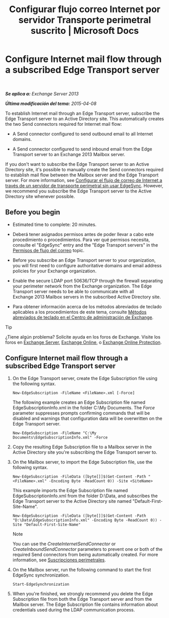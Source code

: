 ﻿---
title: 'Configurar flujo correo Internet por servidor Transporte perimetral suscrito | Microsoft Docs'
TOCTitle: Configurar el flujo de correo de Internet por medio de un servidor de transporte perimetral suscrito
ms:assetid: d12ea770-99ce-4ab4-a373-96f2554641fa
ms:mtpsurl: https://technet.microsoft.com/es-es/library/Bb738158(v=EXCHG.150)
ms:contentKeyID: 61183335
ms.date: 04/23/2018
mtps_version: v=EXCHG.150
ms.translationtype: HT
---

# Configure Internet mail flow through a subscribed Edge Transport server

 

_**Se aplica a:** Exchange Server 2013_

_**Última modificación del tema:** 2015-04-08_

To establish Internet mail through an Edge Transport server, subscribe the Edge Transport server to an Active Directory site. This automatically creates the two Send connectors required for Internet mail flow:

  - A Send connector configured to send outbound email to all Internet domains.

  - A Send connector configured to send inbound email from the Edge Transport server to an Exchange 2013 Mailbox server.

If you don't want to subscribe the Edge Transport server to an Active Directory site, it's possible to manually create the Send connectors required to establish mail flow between the Mailbox server and the Edge Transport server. For more information, see [Configurar el flujo de correo de Internet a través de un servidor de transporte perimetral sin usar EdgeSync](configure-internet-mail-flow-through-an-edge-transport-server-without-using-edgesync-exchange-2013-help.md). However, we recommend you subscribe the Edge Transport server to the Active Directory site whenever possible.

## Before you begin

  - Estimated time to complete: 20 minutes.

  - Deberá tener asignados permisos antes de poder llevar a cabo este procedimiento o procedimientos. Para ver qué permisos necesita, consulte el "EdgeSync" entry and the "Edge Transport servers" in the [Permisos de flujo del correo](mail-flow-permissions-exchange-2013-help.md) topic.

  - Before you subscribe an Edge Transport server to your organization, you will first need to configure authoritative domains and email address policies for your Exchange organization.

  - Enable the secure LDAP port 50636/TCP through the firewall separating your perimeter network from the Exchange organization. The Edge Transport server needs to be able to communicate with all Exchange 2013 Mailbox servers in the subscribed Active Directory site.

  - Para obtener información acerca de los métodos abreviados de teclado aplicables a los procedimientos de este tema, consulte [Métodos abreviados de teclado en el Centro de administración de Exchange](keyboard-shortcuts-in-the-exchange-admin-center-exchange-online-protection-help.md).


> [!TIP]
> ¿Tiene algún problema? Solicite ayuda en los foros de Exchange. Visite los foros en <A href="https://go.microsoft.com/fwlink/p/?linkid=60612">Exchange Server</A>, <A href="https://go.microsoft.com/fwlink/p/?linkid=267542">Exchange Online</A>, o <A href="https://go.microsoft.com/fwlink/p/?linkid=285351">Exchange Online Protection</A>.



## Configure Internet mail flow through a subscribed Edge Transport server

1.  On the Edge Transport server, create the Edge Subscription file using the following syntax.
    
        New-EdgeSubscription -FileName <FileName>.xml [-Force]
    
    The following example creates an Edge Subscription file named EdgeSubscriptionInfo.xml in the folder C:\\My Documents. The *Force* parameter suppresses prompts confirming commands that will be disabled and warnings that configuration data will be overwritten on the Edge Transport server.
    
        New-EdgeSubscription -FileName "C:\My Documents\EdgeSubscriptionInfo.xml" -Force

2.  Copy the resulting Edge Subscription file to a Mailbox server in the Active Directory site you're subscribing the Edge Transport server to.

3.  On the Mailbox server, to import the Edge Subscription file, use the following syntax.
    
        New-EdgeSubscription -FileData ([byte[]]$(Get-Content -Path "<FileName>.xml" -Encoding Byte -ReadCount 0)) -Site <SiteName>
    
    This example imports the Edge Subscription file named EdgeSubscriptionInfo.xml from the folder D:\\Data, and subscribes the Edge Transport server to the Active Directory site named "Default-First-Site-Name".
    
        New-EdgeSubscription -FileData ([byte[]]$(Get-Content -Path "D:\Data\EdgeSubscriptionInfo.xml" -Encoding Byte -ReadCount 0)) -Site "Default-First-Site-Name"
    

    > [!NOTE]
    > You can use the <EM>CreateInternetSendConnector</EM> or <EM>CreateInboundSendConnector</EM> parameters to prevent one or both of the required Send connectors from being automatically created. For more information, see <A href="edge-subscriptions-exchange-2013-help.md">Suscripciones perimetrales</A>.



4.  On the Mailbox server, run the following command to start the first EdgeSync synchronization.
    
        Start-EdgeSynchronization

5.  When you're finished, we strongly recommend you delete the Edge Subscription file from both the Edge Transport server and from the Mailbox server. The Edge Subscription file contains information about credentials used during the LDAP communication process.

